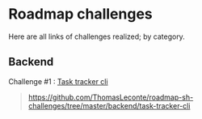 # Roadmap challenges
Here are all links of challenges realized; by category.

## Backend
Challenge #1 : [Task tracker cli](https://roadmap.sh/projects/task-tracker)
> https://github.com/ThomasLeconte/roadmap-sh-challenges/tree/master/backend/task-tracker-cli
